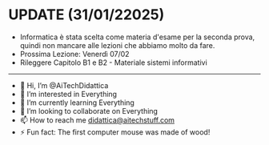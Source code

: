 # UPDATE (31/01/22025)
- Informatica è stata scelta come materia d'esame per la seconda prova, quindi non mancare alle lezioni che abbiamo molto da fare.
- Prossima Lezione: Venerdì 07/02
- Rileggere Capitolo B1 e B2 - Materiale sistemi informativi

---

- 👋 Hi, I’m @AiTechDidattica
- 👀 I’m interested in Everything
- 🌱 I’m currently learning Everything
- 💞️ I’m looking to collaborate on Everything
- 📫 How to reach me didattica@aitechstuff.com
- ⚡ Fun fact: The first computer mouse was made of wood!

<!---
AiTechDidattica/AiTechDidattica is a ✨ special ✨ repository because its `README.md` (this file) appears on your GitHub profile.
You can click the Preview link to take a look at your changes.
--->
